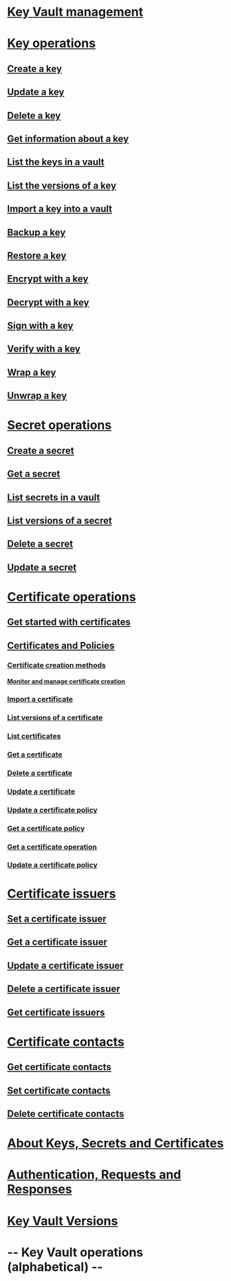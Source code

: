# [Key Vault management](../../api-ref/keyvault/Vaults.json)
# [Key operations](key-operations.md)
## [Create a key](../../api-ref/keyvault/CreateKey.json)
## [Update a key](../../api-ref/keyvault/UpdateKey.json)
## [Delete a key](../../api-ref/keyvault/DeleteKey.json)
## [Get information about a key](../../api-ref/keyvault/GetKey.json)
## [List the keys in a vault](../../api-ref/keyvault/GetKeys.json)
## [List the versions of a key](../../api-ref/keyvault/GetKeyVersions.json)
## [Import a key into a vault](../../api-ref/keyvault/ImportKey.json)
## [Backup a key](../../api-ref/keyvault/BackupKey.json)
## [Restore a key](../../api-ref/keyvault/RestoreKey.json)
## [Encrypt with a key](../../api-ref/keyvault/encrypt.json)
## [Decrypt with a key](../../api-ref/keyvault/decrypt.json)
## [Sign with a key](../../api-ref/keyvault/sign.json)
## [Verify with a key](../../api-ref/keyvault/verify.json)
## [Wrap a key](../../api-ref/keyvault/wrapKey.json)
## [Unwrap a key](../../api-ref/keyvault/unwrapKey.json)
# [Secret operations](secret-operations.md)
## [Create a secret](../../api-ref/keyvault/SetSecret.json)
## [Get a secret](../../api-ref/keyvault/GetSecret.json)
## [List secrets in a vault](../../api-ref/keyvault/GetSecrets.json)
## [List versions of a secret](../../api-ref/keyvault/GetSecretVersions.json)
## [Delete a secret](../../api-ref/keyvault/DeleteSecret.json)
## [Update a secret](../../api-ref/keyvault/UpdateSecret.json)
# [Certificate operations](certificate-operations.md)
## [Get started with certificates](certificate-scenarios.md)
## [Certificates and Policies](certificates-and-policies.md)
### [Certificate creation methods](create-a-certificate.md)
#### [Monitor and manage certificate creation](create-certificate-scenarios.md)
### [Import a certificate](../../api-ref/keyvault/ImportCertifcate.md)
### [List versions of a certificate](../../api-ref/keyvault/GetCertificateVersions.json)
### [List certificates](../../api-ref/keyvault/GetCertificates.json)
### [Get a certificate](../../api-ref/keyvault/GetCertificate.json)
### [Delete a certificate](../../api-ref/keyvault/DeleteCertificate.json)
### [Update a certificate](../../api-ref/keyvault/UpdateCertificate.json)
### [Update a certificate policy](../../api-ref/keyvault/UpdateCertificatePolicy.json)
### [Get a certificate policy](../../api-ref/keyvault/GetCertificatePolicy.json)
### [Get a certificate operation](../../api-ref/keyvault/GetCertificateOperation.json)
### [Update a certificate policy](../../api-ref/keyvault/UpdateCertificatePolicy.json)
# [Certificate issuers](certificate-issuers.md)
## [Set a certificate issuer](../../api-ref/keyvault/SetCertificateIssuer.json)
## [Get a certificate issuer](../../api-ref/keyvault/GetCertificateIssuer.json)
## [Update a certificate issuer](../../api-ref/keyvault/UpdateCertificateIssuer.json)
## [Delete a certificate issuer](../../api-ref/keyvault/DeleteCertificateIssuer.json)
## [Get certificate issuers](../../api-ref/keyvault/GetCertificateIssuers.json)
# [Certificate contacts](certificate-contacts.md)
## [Get certificate contacts](../../api-ref/keyvault/GetCertificateContacts.json)
## [Set certificate contacts](../../api-ref/keyvault/SetCertificateContacts.json)
## [Delete certificate contacts](../../api-ref/keyvault/DeleteCertificateContacts.json)
# [About Keys, Secrets and Certificates](about-keys--secrets-and-certificates.md)
# [Authentication, Requests and Responses](authentication--requests-and-responses.md)
# [Key Vault Versions](key-vault-versions.md)
# -- Key Vault operations (alphabetical) --

